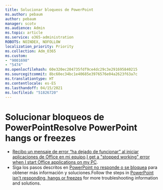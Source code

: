 ```yaml
---
title: Solucionar bloqueos de PowerPoint
ms.author: pebaum
author: pebaum
manager: scotv
ms.audience: Admin
ms.topic: article
ms.service: o365-administration
ROBOTS: NOINDEX, NOFOLLOW
localization_priority: Priority
ms.collection: Adm_O365
ms.custom:
- "9001698"
- "5474"
ms.openlocfilehash: 60e320ec204735fdf9ce4dc29c3e291695840215
ms.sourcegitcommit: 8bc60ec34bc1e40685e3976576e04a2623f63a7c
ms.translationtype: HT
ms.contentlocale: es-ES
ms.lasthandoff: 04/15/2021
ms.locfileid: "51826720"
---
```

# <a name="resolve-powerpoint-hangs-or-freezes"></a><span data-ttu-id="47e19-102">Solucionar bloqueos de PowerPoint</span><span class="sxs-lookup"><span data-stu-id="47e19-102">Resolve PowerPoint hangs or freezes</span></span>

- <span data-ttu-id="47e19-103">[Recibo un mensaje de error “ha dejado de funcionar” al iniciar aplicaciones de Office en mi equipo](https://support.office.com/article/i-get-a-stopped-working-error-when-i-start-office-applications-on-my-pc-52bd7985-4e99-4a35-84c8-2d9b8301a2fa).</span><span class="sxs-lookup"><span data-stu-id="47e19-103">[I get a "stopped working" error when I start Office applications on my PC](https://support.office.com/article/i-get-a-stopped-working-error-when-i-start-office-applications-on-my-pc-52bd7985-4e99-4a35-84c8-2d9b8301a2fa).</span></span>
- <span data-ttu-id="47e19-104">Siga los pasos descritos en [PowerPoint no responde o se bloquea](https://support.office.com/article/PowerPoint-isn-t-responding-hangs-or-freezes-652ede6e-e3d2-449a-a07f-8c800dfb948d) para obtener más información y soluciones.</span><span class="sxs-lookup"><span data-stu-id="47e19-104">Follow the steps in [PowerPoint isn't responding, hangs or freezes](https://support.office.com/article/PowerPoint-isn-t-responding-hangs-or-freezes-652ede6e-e3d2-449a-a07f-8c800dfb948d) for more troubleshooting information and solutions.</span></span>
